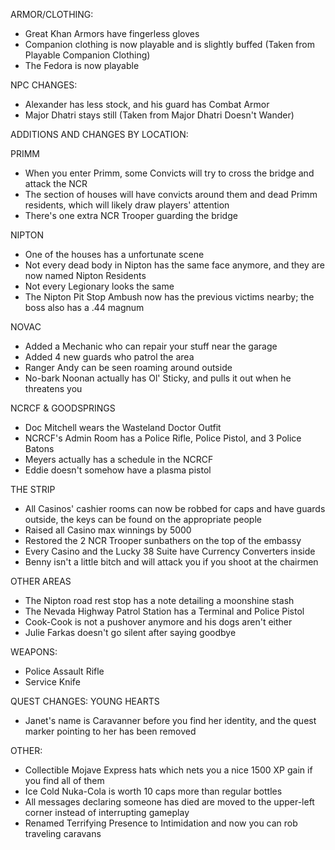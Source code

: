 ARMOR/CLOTHING:
- Great Khan Armors have fingerless gloves
- Companion clothing is now playable and is slightly buffed (Taken from Playable Companion Clothing﻿)
- The Fedora is now playable

NPC CHANGES:
- Alexander has less stock, and his guard has Combat Armor
- Major Dhatri stays still (Taken from Major Dhatri Doesn't Wander﻿)

ADDITIONS AND CHANGES BY LOCATION:
 
 PRIMM
 - When you enter Primm, some Convicts will try to cross the bridge and attack the NCR
 - The section of houses will have convicts around them and dead Primm residents, which will likely draw players' attention
 - There's one extra NCR Trooper guarding the bridge

 NIPTON
 - One of the houses has a unfortunate scene
 - Not every dead body in Nipton has the same face anymore, and they are now named Nipton Residents
 - Not every Legionary looks the same
 - The Nipton Pit Stop Ambush now has the previous victims nearby; the boss also has a .44 magnum

 NOVAC
 - Added a Mechanic who can repair your stuff near the garage
 - Added 4 new guards who patrol the area
 - Ranger Andy can be seen roaming around outside
 - No-bark Noonan actually has Ol' Sticky, and pulls it out when he threatens you

 NCRCF & GOODSPRINGS
 - Doc Mitchell wears the Wasteland Doctor Outfit
 - NCRCF's Admin Room has a Police Rifle, Police Pistol, and 3 Police Batons
 - Meyers actually has a schedule in the NCRCF
 - Eddie doesn't somehow have a plasma pistol

 THE STRIP
 - All Casinos' cashier rooms can now be robbed for caps and have guards outside, the keys can be found on the appropriate people
 - Raised all Casino max winnings by 5000
 - Restored the 2 NCR Trooper sunbathers on the top of the embassy
 - Every Casino and the Lucky 38 Suite have Currency Converters inside
 - Benny isn't a little bitch and will attack you if you shoot at the chairmen

 OTHER AREAS
 - The Nipton road rest stop has a note detailing a moonshine stash
 - The Nevada Highway Patrol Station has a Terminal and Police Pistol
 - Cook-Cook is not a pushover anymore and his dogs aren't either
 - Julie Farkas doesn't go silent after saying goodbye

WEAPONS:
 - Police Assault Rifle
 - Service Knife

QUEST CHANGES:
 YOUNG HEARTS
  - Janet's name is Caravanner before you find her identity, and the quest marker pointing to her has been removed

OTHER:
- Collectible Mojave Express hats which nets you a nice 1500 XP gain if you find all of them
- Ice Cold Nuka-Cola is worth 10 caps more than regular bottles
- All messages declaring someone has died are moved to the upper-left corner instead of interrupting gameplay
- Renamed Terrifying Presence to Intimidation and now you can rob traveling caravans
